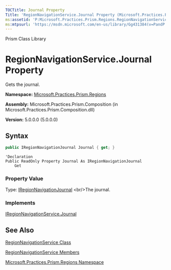 ```yaml
---
TOCTitle: Journal Property
Title: 'RegionNavigationService.Journal Property (Microsoft.Practices.Prism.Regions)'
ms:assetid: 'P:Microsoft.Practices.Prism.Regions.RegionNavigationService.Journal'
ms:mtpsurl: 'https://msdn.microsoft.com/en-us/library/Gg431384(v=PandP.50)'
---
```


Prism Class Library

# RegionNavigationService.Journal Property

Gets the journal.

**Namespace:** [Microsoft.Practices.Prism.Regions](https://msdn.microsoft.com/en-us/library/microsoft.practices.prism.regions(v=pandp.50))

**Assembly:** Microsoft.Practices.Prism.Composition (in Microsoft.Practices.Prism.Composition.dll)

**Version:** 5.0.0.0 (5.0.0.0)

## Syntax

```C#
public IRegionNavigationJournal Journal { get; }
```

```VB
'Declaration
Public ReadOnly Property Journal As IRegionNavigationJournal
	Get
```

### Property Value

Type: [IRegionNavigationJournal](https://msdn.microsoft.com/en-us/library/microsoft.practices.prism.regions.iregionnavigationjournal(v=pandp.50))
<br/>The journal.

### Implements

[IRegionNavigationService.Journal](https://msdn.microsoft.com/en-us/library/microsoft.practices.prism.regions.iregionnavigationservice.journal(v=pandp.50))

## See Also


[RegionNavigationService Class](https://msdn.microsoft.com/en-us/library/microsoft.practices.prism.regions.regionnavigationservice(v=pandp.50))

[RegionNavigationService Members](https://msdn.microsoft.com/en-us/library/microsoft.practices.prism.regions.regionnavigationservice_members(v=pandp.50))

[Microsoft.Practices.Prism.Regions Namespace](https://msdn.microsoft.com/en-us/library/microsoft.practices.prism.regions(v=pandp.50))
